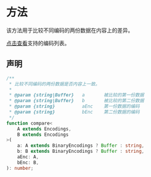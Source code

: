 # 方法

该方法用于比较不同编码的两份数据在内容上的差异。

[点击查看](../types/Encodings.md)支持的编码列表。

## 声明

```ts
/**
 * 比较不同编码的两份数据是否内容上一致。
 *
 * @param {string|Buffer}   a       被比较的第一份数据
 * @param {string|Buffer}   b       被比较的第二份数据
 * @param {string}          aEnc    第一份数据的编码
 * @param {string}          bEnc    第二份数据的编码
 */
function compare<
    A extends Encodings,
    B extends Encodings
>(
    a: A extends BinaryEncodings ? Buffer : string,
    b: B extends BinaryEncodings ? Buffer : string,
    aEnc: A,
    bEnc: B,
): number;
```
